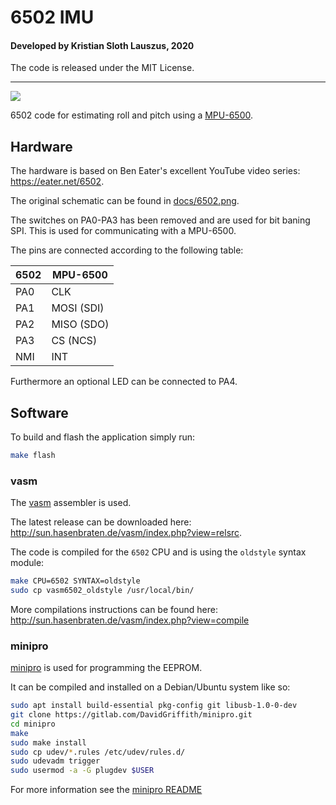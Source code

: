 # 6502 IMU

#### Developed by Kristian Sloth Lauszus, 2020

The code is released under the MIT License.
_________
[![](https://github.com/Lauszus/6502_IMU/workflows/CI/badge.svg)](https://github.com/Lauszus/6502_IMU/actions?query=branch%3Amaster)

6502 code for estimating roll and pitch using a [MPU-6500](https://invensense.tdk.com/products/motion-tracking/6-axis/mpu-6500/).

## Hardware

The hardware is based on Ben Eater's excellent YouTube video series: <https://eater.net/6502>.

The original schematic can be found in [docs/6502.png](docs/6502.png).

The switches on PA0-PA3 has been removed and are used for bit baning SPI. This is used for communicating with a MPU-6500.

The pins are connected according to the following table:

| 6502 |  MPU-6500  |
|------|------------|
| PA0  | CLK        |
| PA1  | MOSI (SDI) |
| PA2  | MISO (SDO) |
| PA3  | CS (NCS)   |
| NMI  | INT        |

Furthermore an optional LED can be connected to PA4.

## Software

To build and flash the application simply run:

```bash
make flash
```

### vasm


The [vasm](sun.hasenbraten.de/vasm/) assembler is used.

The latest release can be downloaded here: <http://sun.hasenbraten.de/vasm/index.php?view=relsrc>.

The code is compiled for the `6502` CPU and is using the `oldstyle` syntax module:

```bash
make CPU=6502 SYNTAX=oldstyle
sudo cp vasm6502_oldstyle /usr/local/bin/
```

More compilations instructions can be found here: <http://sun.hasenbraten.de/vasm/index.php?view=compile>

### minipro

[minipro](https://gitlab.com/DavidGriffith/minipro) is used for programming the EEPROM.

It can be compiled and installed on a Debian/Ubuntu system like so:

```bash
sudo apt install build-essential pkg-config git libusb-1.0-0-dev
git clone https://gitlab.com/DavidGriffith/minipro.git
cd minipro
make
sudo make install
sudo cp udev/*.rules /etc/udev/rules.d/
sudo udevadm trigger
sudo usermod -a -G plugdev $USER
```

For more information see the [minipro README](https://gitlab.com/DavidGriffith/minipro/-/blob/master/README.md)
